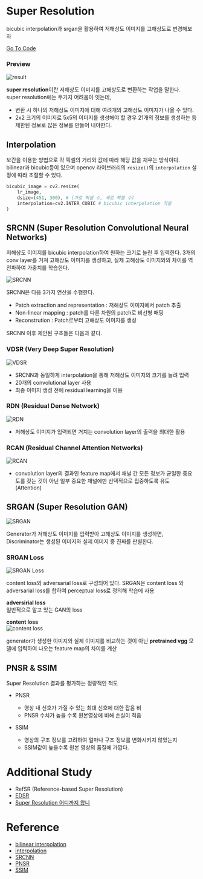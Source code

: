 # Super Resolution  
bicubic interpolation과 srgan을 활용하여 저해상도 이미지를 고해상도로 변경해보자  

[Go To Code](https://github.com/estela19/AIFFEL/blob/master/exp16/baselilne.ipynb)

### Preview
![result](https://github.com/estela19/AIFFEL/blob/master/exp16/utils/result.jpg)

**super resolution**이란 저해상도 이미지를 고해상도로 변환하는 작업을 말한다.  
super resolution에는 두가지 어려움이 잇는데, 
* 변환 시 하나의 저해상도 이미지에 대해 여려개의 고해상도 이미지가 나올 수 있다.
* 2x2 크기의 이미지로 5x5의 이미지를 생성해야 할 경우 21개의 정보를 생성하는 등 제한된 정보로 많은 정보를 만들어 내야한다.   

## Interpolation  
보간을 이용한 방법으로 각 픽셀의 거리와 값에 따라 해당 값을 채우는 방식이다.  
bilinear과 bicubic등이 있으며 opencv 라이브러리의 `resize()`의 `interpolation` 설정에 따라 조절할 수 있다.

```python
bicubic_image = cv2.resize(
    lr_image, 
    dsize=(451, 300), # (가로 픽셀 수, 세로 픽셀 수)
    interpolation=cv2.INTER_CUBIC # bicubic interpolation 적용
)
```

## SRCNN (Super Resolution Convolutional Neural Networks)
저해상도 이미지를 bicubic interpolation하여 원하는 크기로 늘린 후 입력한다.
3개의 conv layer를 거쳐 고해상도 이미지를 생성하고, 실제 고해상도 이미지와의 차이를 역전파하여 가중치를 학습한다.  

![SRCNN](https://github.com/estela19/AIFFEL/blob/master/exp16/utils/SRCNN.jpg)

SRCNN은 다음 3가지 연산을 수행한다. 
* Patch extraction and representation : 저해상도 이미지에서 patch 추출  
* Non-linear mapping : patch를 다른 차원의 patch로 비선형 매핑
* Reconstrution : Patch로부터 고해상도 이미지를 생성  

SRCNN 이후 제안된 구조들은 다음과 같다.  

### VDSR (Very Deep Super Resolution)

![VDSR](https://github.com/estela19/AIFFEL/blob/master/exp16/utils/VDSR.jpg)

* SRCNN과 동일하게 interpolation을 통해 저해상도 이미지의 크기를 늘려 입력  
* 20개의 convolutional layer 사용
* 최종 이미지 생성 전에 residual learning을 이용

### RDN (Residual Dense Network)

![RDN](https://github.com/estela19/AIFFEL/blob/master/exp16/utils/RDN.jpg)

* 저해상도 이미지가 입력되면 거치는 convolution layer의 출력을 최대한 활용

### RCAN (Residual Channel Attention Networks)

![RCAN](https://github.com/estela19/AIFFEL/blob/master/exp16/utils/RCAN.jpg)

* convolution layer의 결과인 feature map에서 채널 간 모든 정보가 균일한 중요도를 갖는 것이 아닌 일부 중요한 채널에만 선택적으로 집중하도록 유도 (Attention)

## SRGAN (Super Resolution GAN)

![SRGAN](https://github.com/estela19/AIFFEL/blob/master/exp16/utils/SRGAN.jpg)

Generator가 저해상도 이미지를 입력받아 고해상도 이미지를 생성하면,  Discriminator는 생성된 이미지와 실제 이미지 중 진짜를 판별한다. 

### SRGAN Loss
![SRGAN Loss](https://github.com/estela19/AIFFEL/blob/master/exp16/utils/SRGAN_loss.jpg)

content loss와 adversarial loss로 구성되어 있다. 
SRGAN은 content loss 와 adversarial loss를 합하여 perceptual loss로 정의해 학습에 사용  

**adversirial loss**  
일반적으로 알고 있는 GAN의 loss

**content loss**  
![content loss](https://github.com/estela19/AIFFEL/blob/master/exp16/utils/content_loss.jpg)

generator가 생성한 이미지와 실제 이미지를 비교하는 것이 아닌 **pretrained vgg** 모델에 입력하여 나오는 feature map의 차이를 계산  

## PNSR & SSIM 
Super Resolution 결과를 평가하는 정량적인 척도

* PNSR
	* 영상 내 신호가 가질 수 있는 최대 신호에 대한 잡음 비
	* PNSR 수치가 높을 수록 원본영상에 비해 손실이 적음

* SSIM
	* 영상의 구조 정보를 고려하여 얼마나 구조 정보를 변화시키지 않았는지  
	* SSIM값이 높을수록 원본 영상의 품질에 가깝다. 


# Additional Study
* RefSR (Reference-based Super Resolution)
* [EDSR](https://www.youtube.com/watch?v=OMIqkn2DCUk)
* [Super Resolution 어디까지 왔니](https://www.youtube.com/watch?v=nvsYKSHw0jo)

# Reference
* [bilinear interpolation](https://blog.naver.com/dic1224/220882679460)  
* [interpolation](https://bskyvision.com/789)  
* [SRCNN](https://d-tail.tistory.com/6)
* [PNSR](https://bskyvision.com/392)
* [SSIM](https://bskyvision.com/396)